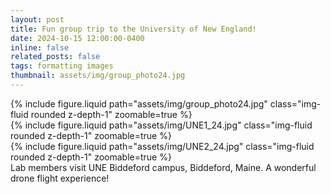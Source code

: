 ```yaml
---
layout: post
title: Fun group trip to the University of New England!
date: 2024-10-15 12:00:00-0400
inline: false
related_posts: false
tags: formatting images
thumbnail: assets/img/group_photo24.jpg
---
```


<div class="row mt-3">
    <div class="col-sm mt-3 mt-md-0">
        {% include figure.liquid path="assets/img/group_photo24.jpg" class="img-fluid rounded z-depth-1" zoomable=true %}
    </div>
<div class="row mt-3">
    <div class="col-sm mt-3 mt-md-0">
        {% include figure.liquid path="assets/img/UNE1_24.jpg" class="img-fluid rounded z-depth-1" zoomable=true %}
    </div>
<div class="row mt-3">
    <div class="col-sm mt-3 mt-md-0">
        {% include figure.liquid path="assets/img/UNE2_24.jpg" class="img-fluid rounded z-depth-1" zoomable=true %}
    </div>
    <div class="title">
        Lab members visit UNE Biddeford campus, Biddeford, Maine. A wonderful drone flight experience!
    </div>




